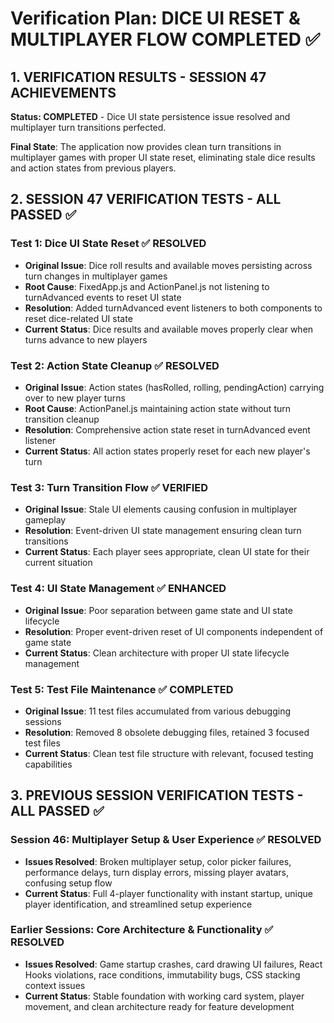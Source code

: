 # Verification Plan: DICE UI RESET & MULTIPLAYER FLOW COMPLETED ✅

## 1. VERIFICATION RESULTS - SESSION 47 ACHIEVEMENTS

**Status: COMPLETED** - Dice UI state persistence issue resolved and multiplayer turn transitions perfected.

**Final State**: The application now provides clean turn transitions in multiplayer games with proper UI state reset, eliminating stale dice results and action states from previous players.

## 2. SESSION 47 VERIFICATION TESTS - ALL PASSED ✅

### Test 1: Dice UI State Reset ✅ RESOLVED
- **Original Issue**: Dice roll results and available moves persisting across turn changes in multiplayer games
- **Root Cause**: FixedApp.js and ActionPanel.js not listening to turnAdvanced events to reset UI state
- **Resolution**: Added turnAdvanced event listeners to both components to reset dice-related UI state
- **Current Status**: Dice results and available moves properly clear when turns advance to new players

### Test 2: Action State Cleanup ✅ RESOLVED
- **Original Issue**: Action states (hasRolled, rolling, pendingAction) carrying over to new player turns
- **Root Cause**: ActionPanel.js maintaining action state without turn transition cleanup
- **Resolution**: Comprehensive action state reset in turnAdvanced event listener
- **Current Status**: All action states properly reset for each new player's turn

### Test 3: Turn Transition Flow ✅ VERIFIED
- **Original Issue**: Stale UI elements causing confusion in multiplayer gameplay
- **Resolution**: Event-driven UI state management ensuring clean turn transitions
- **Current Status**: Each player sees appropriate, clean UI state for their current situation

### Test 4: UI State Management ✅ ENHANCED
- **Original Issue**: Poor separation between game state and UI state lifecycle
- **Resolution**: Proper event-driven reset of UI components independent of game state
- **Current Status**: Clean architecture with proper UI state lifecycle management

### Test 5: Test File Maintenance ✅ COMPLETED
- **Original Issue**: 11 test files accumulated from various debugging sessions
- **Resolution**: Removed 8 obsolete debugging files, retained 3 focused test files
- **Current Status**: Clean test file structure with relevant, focused testing capabilities

## 3. PREVIOUS SESSION VERIFICATION TESTS - ALL PASSED ✅

### Session 46: Multiplayer Setup & User Experience ✅ RESOLVED
- **Issues Resolved**: Broken multiplayer setup, color picker failures, performance delays, turn display errors, missing player avatars, confusing setup flow
- **Current Status**: Full 4-player functionality with instant startup, unique player identification, and streamlined setup experience

### Earlier Sessions: Core Architecture & Functionality ✅ RESOLVED
- **Issues Resolved**: Game startup crashes, card drawing UI failures, React Hooks violations, race conditions, immutability bugs, CSS stacking context issues
- **Current Status**: Stable foundation with working card system, player movement, and clean architecture ready for feature development